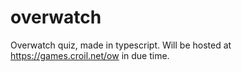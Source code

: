 # overwatch
Overwatch quiz, made in typescript. Will be hosted at https://games.croil.net/ow in due time.
